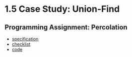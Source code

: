 # 1.5 Case Study: Union-Find

## Programming Assignment: Percolation

- [specification](http://coursera.cs.princeton.edu/algs4/assignments/percolation.html)
- [checklist](http://coursera.cs.princeton.edu/algs4/checklists/percolation.html)
- [code](Assignment)

[//]: #
(TODO Exercises)